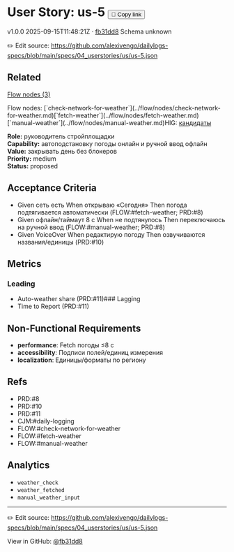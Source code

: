 # User Story: us-5 <button class="copy-link" aria-label="Copy page link" onclick="window.spechubCopyLink && window.spechubCopyLink()">🔗 Copy link</button>

<p class="badges">
  <span class="badge version">v1.0.0</span>
  <span class="badge build">2025-09-15T11:48:21Z · <a href="https://github.com/alexivengo/dailylogs-specs/commit/fb31dd8" target="_blank" rel="noopener" class="sha">fb31dd8</a></span>
  <span class="badge schema unknown">Schema unknown</span>
</p>

✏️ Edit source: https://github.com/alexivengo/dailylogs-specs/blob/main/specs/04_userstories/us/us-5.json
## Related
<p>
  <span class="chip"><a href="../stories/index.md#?flow=check-network-for-weather,fetch-weather,manual-weather">Flow nodes (3)</a></span>
</p>
Flow nodes:
<span class="chip">[`check-network-for-weather`](../flow/nodes/check-network-for-weather.md)</span><span class="chip">[`fetch-weather`](../flow/nodes/fetch-weather.md)</span><span class="chip">[`manual-weather`](../flow/nodes/manual-weather.md)</span>HIG: <span class="chip"><a href="../hig/us-5.md">кандидаты</a></span>

**Role:** руководитель стройплощадки  
**Capability:** автоподстановку погоды онлайн и ручной ввод офлайн  
**Value:** закрывать день без блокеров  
**Priority:** medium  
**Status:** proposed

## Acceptance Criteria
- Given сеть есть When открываю «Сегодня» Then погода подтягивается автоматически (FLOW:#fetch-weather; PRD:#8)
- Given офлайн/таймаут 8 с When не подтянулось Then переключаюсь на ручной ввод (FLOW:#manual-weather; PRD:#8)
- Given VoiceOver When редактирую погоду Then озвучиваются названия/единицы (PRD:#10)

## Metrics
### Leading
- Auto-weather share (PRD:#11)### Lagging
- Time to Report (PRD:#11)
## Non-Functional Requirements
- **performance**: Fetch погоды ≤8 с
- **accessibility**: Подписи полей/единиц измерения
- **localization**: Единицы/форматы по региону

## Refs
- PRD:#8
- PRD:#10
- PRD:#11
- CJM:#daily-logging
- FLOW:#check-network-for-weather
- FLOW:#fetch-weather
- FLOW:#manual-weather

## Analytics
- `weather_check`
- `weather_fetched`
- `manual_weather_input`

---
✏️ Edit source: https://github.com/alexivengo/dailylogs-specs/blob/main/specs/04_userstories/us/us-5.json

<p class="page-meta">
  View in GitHub: <a href="https://github.com/alexivengo/dailylogs-specs/commit/fb31dd8" target="_blank" rel="noopener">@fb31dd8</a></p>